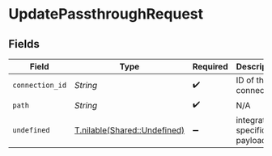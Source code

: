 # UpdatePassthroughRequest


## Fields

| Field                                                            | Type                                                             | Required                                                         | Description                                                      |
| ---------------------------------------------------------------- | ---------------------------------------------------------------- | ---------------------------------------------------------------- | ---------------------------------------------------------------- |
| `connection_id`                                                  | *String*                                                         | :heavy_check_mark:                                               | ID of the connection                                             |
| `path`                                                           | *String*                                                         | :heavy_check_mark:                                               | N/A                                                              |
| `undefined`                                                      | [T.nilable(Shared::Undefined)](../../models/shared/undefined.md) | :heavy_minus_sign:                                               | integration-specific payload                                     |